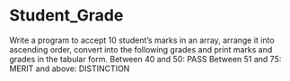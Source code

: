 # Student_Grade
Write a program to accept 10 student’s marks in an array, arrange it into ascending order, convert into the following grades and print marks and grades in the tabular form.  Between 40 and 50: PASS Between 51 and 75: MERIT and above: DISTINCTION
